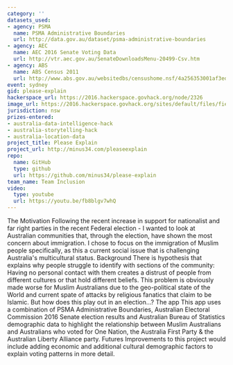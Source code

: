 ```yaml
---
category: ''
datasets_used:
- agency: PSMA
  name: PSMA Administrative Boundaries
  url: http://data.gov.au/dataset/psma-administrative-boundaries
- agency: AEC
  name: AEC 2016 Senate Voting Data
  url: http://vtr.aec.gov.au/SenateDownloadsMenu-20499-Csv.htm
- agency: ABS
  name: ABS Census 2011
  url: http://www.abs.gov.au/websitedbs/censushome.nsf/4a256353001af3ed4b2562bb00121564/datapacksdetails?opendocument&navpos=250
event: sydney
gid: please-explain
hackerspace_url: https://2016.hackerspace.govhack.org/node/2326
image_url: https://2016.hackerspace.govhack.org/sites/default/files/field/image/australian.jpg
jurisdiction: nsw
prizes-entered:
- australia-data-intelligence-hack
- australia-storytelling-hack
- australia-location-data
project_title: Please Explain
project_url: http://minus34.com/pleaseexplain
repo:
  name: GitHub
  type: github
  url: https://github.com/minus34/please-explain
team_name: Team Inclusion
video:
  type: youtube
  url: https://youtu.be/fb8blgv7whQ
---
```


The Motivation
Following the recent increase in support for nationalist and far right parties in the recent Federal election - I wanted to look at Australian communities that, through the election, have shown the most concern about immigration.
I chose to focus on the immigration of Muslim people specifically, as this a current social issue that is challenging Australia's multicultural status.
Background
There is hypothesis that explains why people struggle to identify with sections of the community: Having no personal contact with them creates a distrust of people from different cultures or that hold different beliefs.
This problem is obviously made worse for Muslim Australians due to the geo-political state of the World and current spate of attacks by religious fanatics that claim to be Islamic. But how does this play out in an election…?
The app
This app uses a combination of PSMA Administrative Boundaries, Australian Electoral Commission 2016 Senate election results and Australian Bureau of Statistics demographic data to highlight the relationship between Muslim Australians and Australians who voted for One Nation, the Australia First Party & the Australian Liberty Alliance party.
Futures 
Improvements to this project would include adding economic and additional cultural demographic factors to explain voting patterns in more detail.